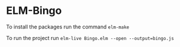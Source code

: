 # ELM-Bingo
To install the packages run the command `elm-make`

To run the project run ` elm-live Bingo.elm --open --output=bingo.js   `
